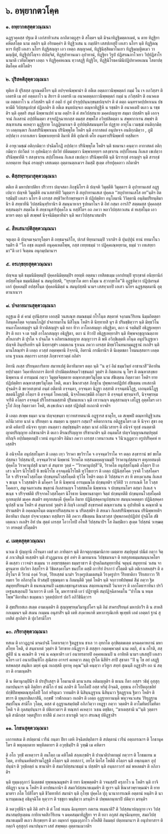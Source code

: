 <h1>๖. อพฺยากตวโคฺค</h1>
<h3>๑. อพฺยากตสุตฺตวณฺณนา</h3>
<p> ฉฎฺฐวคฺคสฺส   ปฐเม ติ เอกํสาทิวเสน อกถิตวตฺถูสุฯ ติ สโตฺตฯ นฺติ มิจฺฉาทิฎฺฐิมตฺตกเมตํ, น ตาย ทิฎฺฐิยา คหิตสโตฺต นาม อตฺถิฯ นฺติ  อริยมคฺคํฯ ติ ทิฎฺฐิวเสน น กมฺปติฯ เสสปเทสุปิ เอเสว นโยฯ นฺติ ทิฎฺฐิตณฺหาฯ ทีสุปิ เอเสว นโยฯ ทิฎฺฐิสญฺญา เอว เหตฺถ สญฺญาคตํ, ทิฎฺฐินิสฺสิตมาโนเยว ทิฎฺฐิมญฺญิตเมว วา มญฺญิตํ, ทิฎฺฐิปปโญฺจว ปปญฺจิตํ, ทิฎฺฐุปาทานเมว อุปาทานํ, ทิฎฺฐิยา วิรูปํ ปฎิสรณภาโวเยว วิปฺปฎิสาโร นามาติ เวทิตโพฺพฯ เอตฺถ จ ทิฎฺฐิคฺคหเณน ทฺวาสฎฺฐิ ทิฎฺฐิโย, ทิฎฺฐินิโรธคามินิปฎิปทาคหเณน โสตาปตฺติมโคฺค คหิโตติฯ</p>


<h3>๒. ปุริสคติสุตฺตวณฺณนา</h3>
<p> ทุติเย ติ ปุริสสฺส ญาณคติโยฯ นฺติ อปจฺจยนิพฺพานํฯ ติ อตีเต อตฺตภาวนิพฺพตฺตกํ กมฺมํ โน เจ อภวิสฺสฯ ติ เอตรหิ เม อยํ อตฺตภาโว น สิยาฯ ติ เอตรหิ เม อนาคตตฺตภาวนิพฺพตฺตกํ กมฺมํ น ภวิสฺสติฯ ติ อนาคเต เม อตฺตภาโว น ภวิสฺสติฯ นฺติ ยํ อตฺถิ ยํ ภูตํ ปจฺจุปฺปนฺนกฺขนฺธปญฺจกํฯ ติ ตํ ตตฺถ ฉนฺทราคปฺปหาเนน ปชหามีติ วิปสฺสนุเปกฺขํ ปฎิลภติฯ ติ อตีเต ขนฺธปญฺจเก ตณฺหาทิฎฺฐีหิ น รชฺชติฯ ติ อนาคเตปิ ตเถว น รชฺชติฯ   นฺติ อุตฺตริ สนฺตํ นิพฺพานปทํ นาม อตฺถิฯ ติ ตํ สหวิปสฺสนาย มคฺคปญฺญาย สมฺมา ปสฺสติฯ นฺติ เอกจฺจานํ กิเลสานํ อปฺปหีนตฺตา สจฺจปฎิจฺฉาทกสฺส ตมสฺส สพฺพโส อวิทฺธํสิตตฺตา น สพฺพากาเรน สพฺพํฯ ติ สณฺฑาเสน คเหตฺวา มุฎฺฐิกาย โกฎฺฎิยมาเนฯ ติ อุปปตฺติสมนนฺตรโต ปฎฺฐาย อายุโน เวมชฺฌํ อนติกฺกมิตฺวา เอตฺถนฺตเร กิเลสปรินิพฺพาเนน ปรินิพฺพุโต โหติฯ นฺติ อากาสตลํ อนุปหจฺจ อนติกฺกมิตฺวา , ภูมิํ อปฺปตฺวา อากาเสเยว นิพฺพาเยยฺยาติ  อิมาหิ ตีหิ อุปมาหิ ตโย อนฺตราปรินิพฺพายี ทสฺสิตาฯ</p>


<p>ติ อายุเวมชฺฌํ อติกฺกมิตฺวา ปจฺฉิมโกฎิํ อปฺปตฺวา ปรินิพฺพุโต โหติฯ นฺติ ชลมานา คนฺตฺวา อากาสตลํ อติกฺกมิตฺวา ปถวีตลํ วา อุปหนิตฺวา ปถวิยํ ปติตมตฺตาว นิพฺพาเยยฺยฯ อสงฺขาเรน อปฺปโยเคน กิเลเส เขเปตฺวา ปรินิพฺพายีติ ฯ สสงฺขาเรน สปฺปโยเคน กิเลเส เขเปตฺวา ปรินิพฺพายีติ นฺติ นิรารกฺขํ อรญฺญํฯ นฺติ สารกฺขํ อภยตฺถาย ทินฺนํ อรญฺญํฯ เสสเมตฺถ อุตฺตานตฺถเมวฯ อิมสฺมิํ สุเตฺต อริยปุคฺคลาว กถิตาติฯ</p>


<h3>๓. ติสฺสพฺรหฺมาสุตฺตวณฺณนา</h3>
<p> ตติเย  ติ มหาปชาปติยา ปริวารา ปญฺจสตา ภิกฺขุนิโยฯ ติ ปญฺจหิ วิมุตฺตีหิ วิมุตฺตาฯ ติ อุปาทานเสสํ อฎฺฐเปตฺวา ปญฺจหิ วิมุตฺตีหิ อนวเสสาหิปิ วิมุตฺตาฯ ติ สอุปาทานเสเส ปุคฺคเล ‘‘สอุปาทานเสโส อย’’นฺติฯ อิตรสฺมิมฺปิ เอเสว นโยฯ ติ เถรสฺส สทฺธิวิหาริกพฺรหฺมาฯ ติ ปฎิปตฺติยา อนุโลมานิ วิวิตฺตานิ อนฺติมปริยนฺติมานิฯ ติ สทฺธาทีนิ วิปสฺสนินฺทฺริยานิฯ ติ สมนฺนาหาเร ฐปยมาโนฯ ติ อิทํ กสฺมา อารภิ? สตฺตมสฺส ปุคฺคลสฺส ทสฺสนตฺถํฯ สตฺตโม หิ สทฺธานุสาริปุคฺคโล น ทสฺสิโตฯ อถ ภควา พลววิปสฺสกวเสน ตํ ทเสฺสโนฺต เอวมาหฯ ตตฺถ นฺติ สเพฺพสํ นิจฺจนิมิตฺตาทีนํฯ นฺติ พลววิปสฺสนาสมาธิํฯ</p>


<h3>๔. สีหเสนาปติสุตฺตวณฺณนา</h3>
<p> จตุเตฺถ ติ ปญฺจมเจฺฉรยุโตฺตฯ ติ ถทฺธมจฺฉริโย, ปเรสํ ทิยฺยมานมฺปิ วาเรติฯ ติ ปุนปฺปุนํ ทานํ ททมาโนว รมติฯ ติ ‘‘โก อชฺช อเมฺหหิ อนุคฺคเหตโพฺพ, กสฺส เทยฺยธมฺมํ วา ปฎิคฺคเณฺหยฺยาม, ธมฺมํ วา เทเสยฺยามา’’ติ เอวํ จิเตฺตน อนุกมฺปมานาฯ</p>


<h3>๕. อรเกฺขยฺยสุตฺตวณฺณนา</h3>
<p> ปญฺจเม    นฺติ ธมฺมนิมิตฺตมฺปิ ปุคฺคลนิมิตฺตมฺปิฯ อยญฺหิ อตฺตนา เทสิตธเมฺม เอกปทมฺปิ ทุรกฺขาตํ อนิยฺยานิกํ อปสฺสโนฺต ธมฺมนิมิตฺตํ น สมนุปสฺสติ, ‘‘ทุรกฺขาโต ตยา ธโมฺม น สฺวากฺขาโต’’ติ อุฎฺฐหิตฺวา ปฎิปฺผรนฺตํ เอกํ ปุคฺคลมฺปิ อปสฺสโนฺต ปุคฺคลนิมิตฺตํ น สมนุปสฺสติ นามฯ เสสทฺวเยปิ เอเสว นโยฯ ฉฎฺฐสตฺตมานิ อุตฺตานาเนวฯ</p>


<h3>๘. ปจลายมานสุตฺตวณฺณนา</h3>
<p> อฎฺฐเม ติ ตํ คามํ อุปนิสฺสาย เอกสฺมิํ วนสเณฺฑ สมณธมฺมํ กโรโนฺต สตฺตาหํ จงฺกมนวีริเยน นิมฺมถิตตฺตา กิลนฺตคโตฺต จงฺกมนโกฎิยํ ปจลายมาโน นิสิโนฺน โหติฯ ติ นิทฺทายสิ นุฯ ติ ปริมชฺชิตฺวาฯ นฺติ มิทฺธวิโนทนอาโลกสญฺญํฯ นฺติ ทิวาติสญฺญํฯ นฺติ ยถา ทิวา อาโลกสญฺญา อธิฎฺฐิตา, ตถา นํ รตฺติมฺปิ อธิฎฺฐเหยฺยาสิฯ ติ ยถา จ เต รตฺติํ อาโลกสญฺญา อธิฎฺฐิตา, ตถา นํ ทิวาปิ อธิฎฺฐเหยฺยาสิฯ นฺติ ทิพฺพจกฺขุญาณตฺถาย สโหภาสํฯ ติ ปุรโต จ ปจฺฉโต จ อภิหรณสญฺญาย สญฺญาวาฯ ติ พหิ อวิกฺขิเตฺตหิ อโนฺต อนุปวิเฎฺฐเหว ปญฺจหิ อินฺทฺริเยหิฯ นฺติ นิทฺทาสุขํฯ เอตฺตเกน  ฐาเนน ภควา เถรสฺส มิทฺธวิโนทนกมฺมฎฺฐานํ กเถสิฯ นฺติ มานโสณฺฑํฯ ติ เอตฺถ อวสฺสํ กตฺตพฺพานิ กิจฺจานิ, อิตรานิ กรณียานิฯ ติ นิเตฺตชตา โทมนสฺสตาฯ เอตฺตเกน ฐาเนน สตฺถารา เถรสฺส ภิกฺขาจารวตฺตํ กถิตํฯ</p>


<p>อิทานิ ภเสฺส ปริยนฺตการิตาย สมาทเปตุํ ติอาทิมาหฯ ตตฺถ นฺติ ‘‘น ตฺวํ อิมํ ธมฺมวินยํ อาชานาสี’’ติอาทินยปฺปวตฺตา วิคฺคาหิกกถาฯ ติอาทิ ปาปมิตฺตสํสคฺควิวชฺชนตฺถํ วุตฺตํฯ ติ กิตฺตเกน นุ โขฯ ติ ตณฺหาสงฺขเย นิพฺพาเน ตํ อารมฺมณํ กตฺวา วิมุตฺตจิตฺตตาย  ตณฺหาสงฺขยวิมุโตฺต นาม สํขิเตฺตน กิตฺตาวตา โหติฯ ยาย ปฎิปตฺติยา ตณฺหาสงฺขยวิมุโตฺต โหติ, ตเมว ขีณาสวสฺส ภิกฺขุโน ปุพฺพภาคปฎิปทํ สํขิเตฺตน เทเสถาติ ปุจฺฉติฯ ติ  ขยวยสงฺขาตํ อนฺตํ อตีตาติ อจฺจนฺตา, อจฺจนฺตา นิฎฺฐา อสฺสาติ อจฺจนฺตนิโฎฺฐ, เอกนฺตนิโฎฺฐ สตตนิโฎฺฐติ อโตฺถฯ ติ อจฺจนฺตํ โยคเกฺขมี, นิจฺจโยคเกฺขมีติ อโตฺถฯ ติ อจฺจนฺตํ พฺรหฺมจารี, นิจฺจพฺรหฺมจารีติ อโตฺถฯ อจฺจนฺตํ  ปริโยสานมสฺสาติ ปุริมนเยเนว นฺติ เทวานญฺจ มนุสฺสานญฺจ เสโฎฺฐ อุตฺตโมฯ เอวรูโป ภิกฺขุ กิตฺตาวตา โหติ, สเงฺขเปเนว ตสฺส ปฎิปตฺติํ กเถถาติ ยาจติฯ</p>


<p>ติ เอตฺถ สเพฺพ ธมฺมา นาม ปญฺจกฺขนฺธา ทฺวาทสายตนานิ อฎฺฐารส ธาตุโย, เต สเพฺพปิ ตณฺหาทิฎฺฐิวเสน อภินิเวสาย นาลํ น ปริยตฺตา น สมตฺตา น ยุตฺตาฯ กสฺมา? คหิตากาเรน อติฎฺฐนโตฯ เต หิ นิจฺจา สุขา อตฺตาติ คหิตาปิ อนิจฺจา ทุกฺขา อนตฺตาว สมฺปชฺชนฺติฯ ตสฺมา นาลํ อภินิเวสายฯ ติ อนิจฺจํ ทุกฺขํ อนตฺตาติ ญาตปริญฺญาย อภิชานาติฯ ติ ตเถว ตีรณปริญฺญาย ปริชานาติฯ นฺติ อนฺตมโส ปญฺจวิญฺญาณสมฺปยุตฺตํ ยํกิญฺจิ อปฺปมตฺตกมฺปิ เวทนํ อนุภวติฯ อิมินา ภควา เถรสฺส เวทนาวเสน จ วินิวเฎฺฎตฺวา อรูปปริคฺคหํ ทเสฺสสิฯ</p>


<p>ติ อนิจฺจโต อนุปสฺสโนฺตฯ ติ เอตฺถ เทฺว วิราคา ขยวิราโค จ อจฺจนฺตวิราโค จฯ ตตฺถ สงฺขารานํ ขยํ ขยโต ปสฺสนา วิปสฺสนาปิ, อจฺจนฺตวิราคํ นิพฺพานํ วิราคโต ทสฺสนมคฺคญาณมฺปิ วิราคานุปสฺสนาฯ ตทุภยสมงฺคิปุคฺคโล วิราคานุปสฺสี นามฯ ตํ สนฺธาย วุตฺตํ – ‘‘วิราคานุปสฺสี’’ติ, วิราคโต อนุปสฺสโนฺตติ อโตฺถฯ ปิ เอเสว นโยฯ นิโรโธปิ หิ ขยนิโรโธ อจฺจนฺตนิโรโธติ ทุวิโธเยวฯ ติ เอตฺถ ปฎินิสฺสโคฺค วุจฺจติ โวสฺสโคฺคฯ โส  จ ปริจฺจาคโวสฺสโคฺค ปกฺขนฺทนโวสฺสโคฺคติ ทุวิโธ โหติฯ ตตฺถ ติ วิปสฺสนาฯ สา หิ ตทงฺควเสน กิเลเส จ ขเนฺธ จ โวสฺสชติฯ ติ มโคฺคฯ โส หิ นิพฺพานํ อารมฺมณโต ปกฺขนฺทติฯ ทฺวีหิปิ วา การเณหิ โส โวสฺสโคฺคเยว, สมุเจฺฉทวเสน ขนฺธานํ กิเลสานญฺจ โวสฺสชนโต นิพฺพาเน จ ปกฺขนฺทนโตฯ ตสฺมา  กิเลเส จ ขเนฺธ จ ปริจฺจชตีติ ปริจฺจาคโวสฺสโคฺคฯ นิโรธาย นิพฺพานธาตุยา จิตฺตํ ปกฺขนฺทตีติ ปกฺขนฺทนโวสฺสโคฺคติ อุภยเมฺปตํ มเคฺค สเมติฯ ตทุภยสมงฺคี ปุคฺคโล อิมาย ปฎินิสฺสคฺคานุปสฺสนาย สมนฺนาคตตฺตา  ปฎินิสฺสคฺคานุปสฺสี นาม โหติฯ ตํ สนฺธาเยตํ วุตฺตํฯ ติ กิญฺจิ เอกมฺปิ สงฺขารคตํ ตณฺหาวเสน น อุปาทิยติ น คณฺหาติ น ปรามสติฯ ติ อคฺคณฺหโนฺต ตณฺหาปริตสฺสนาย น ปริตสฺสติฯ ติ สยเมว กิเลสปรินิพฺพาเนน ปรินิพฺพายติฯ ติอาทินา ปนสฺส ปจฺจเวกฺขณา ทสฺสิตาฯ อิติ ภควา สํขิเตฺตน ขีณาสวสฺส ปุพฺพภาคปฺปฎิปทํ ปุจฺฉิโต สํขิเตฺตเนว กเถสิฯ อิทํ ปน สุตฺตํ เถรสฺส โอวาโทปิ อโหสิ วิปสฺสนาปิฯ โส อิมสฺมิํเยว สุเตฺต วิปสฺสนํ วเฑฺฒตฺวา อรหตฺตํ ปโตฺตติฯ</p>


<h3>๙. เมตฺตสุตฺตวณฺณนา</h3>
<p> นวเม ติ ปุญฺญานิ กโรนฺตา เตสํ มา ภายิตฺถฯ นฺติ ติกจตุกฺกชฺฌานิกาย เมตฺตาย สมฺปยุตฺตํ ปณีตํ กตฺวา จิตฺตํ ภาเวสินฺติ ทเสฺสติฯ นฺติ สํวฎฺฎมาเน สุทํ อหํฯ ติ  ฌายมาเน วิปชฺชมาเนฯ ติ ทสกุสลธมฺมสมนฺนาคโตฯ ติ ตเสฺสว เววจนํฯ ธเมฺมน วา ลทฺธรชฺชตฺตา ธมฺมราชาฯ ติ ปุรตฺถิมสมุทฺทาทีนํ จตุนฺนํ สมุทฺทานํ วเสน จาตุรนฺตาย ปถวิยา อิสฺสโรฯ ติ วิชิตสงฺคาโมฯ ชนปโท ตสฺมิํ ถาวริยํ ถิรภาวํ ปโตฺตติ นฺติ อติเรกสหสฺสํฯ ติ อภีรุโนฯ ติ วีรานํ องฺคํ วีรงฺคํ, วีริยเสฺสตํ นามํฯ วีรงฺครูปเมเตสนฺติ วีรงฺครูปาฯ วีริยชาติกา วีริยสภาวา วีริยมยา วิย อกิลาสุโน ทิวสมฺปิ ยุชฺฌนฺตา น กิลมนฺตีติ วุตฺตํ โหติฯ นฺติ จกฺกวาฬปพฺพตํ สีมํ กตฺวา ฐิตสมุทฺทปริยนฺตํฯ ติ ธนทเณฺฑนปิ เฉชฺชเภชฺชานุสาสเนน สตฺถทเณฺฑนปิ วินาเยวฯ ติ เอกโตธาราทินา ปรวิเหฐนสเตฺถนปิ วินาเยวฯ ติ เอหิ โข, มหาราชาติ เอวํ ปฎิราชูหิ สมฺปฎิจฺฉิตาคมโน ‘‘ปาโณ น หนฺตโพฺพ’’ติอาทินา ธเมฺมเนว วุตฺตปฺปการํ ปถวิํ อภิวิชินิตฺวาฯ</p>


<p>ติ  สุขปริเยสเก สเตฺต อามเนฺตติฯ ติ สุญฺญพฺรหฺมวิมานูปโคฯ นฺติ อิมํ สาครปริยนฺตํ มหาปถวิํฯ ติ  น สาหสิกกเมฺมนฯ นฺติ สเมน กเมฺมน อนุสาสิํฯ นฺติ เตหิ สงฺคาหเกหิ มหาการุณิเกหิ พุเทฺธหิ เอตํ เอตฺตกํ ฐานํ สุเทสิตํ สุกถิตํฯ ติ ปุถวิสามิโกฯ</p>


<h3>๑๐. ภริยาสุตฺตวณฺณนา</h3>
<p> ทสเม  ติ เกวฎฺฎานํ มจฺฉปจฺฉิํ โอตาเรตฺวา ฐิตฎฺฐาเน ชาเล วา อุทกโต อุกฺขิตฺตมเตฺต มจฺฉคฺคาหกานํ มหาสโทฺท โหติ, ตํ สนฺธาเยตํ วุตฺตํฯ ติ วิสาขาย กนิฎฺฐาฯ ติ สสฺสุยา กตฺตพฺพวตฺตํ นาม อตฺถิ, ตํ น กโรติ, สสฺสูติปิ นํ น คเณติฯ ติ วจนํ น คณฺหาติฯ เอวํ อนาทรตายปิ อคฺคหเณนปิ น อาทิยติ นามฯ เสเสสุปิ เอเสว นโยฯ เอวํ อนาถปิณฺฑิโก สุณิสาย อาจารํ คเหตฺวา สตฺถุ ปุรโต นิสีทิฯ สาปิ สุชาตา ‘‘กิํ นุ โข อยํ เสฎฺฐิ ทสพลสฺส สนฺติเก มยฺหํ คุณํ กเถสฺสติ อุทาหุ อคุณ’’นฺติ คนฺตฺวา อวิทูเร สทฺทํ สุณนฺตี อฎฺฐาสิฯ อถ นํ สตฺถา ติ อามเนฺตสิฯ</p>


<p>ติ น หิตานุกมฺปินีฯ ติ  ปรปุริเสสุฯ ติ โอมานาติ มานวเสน อติมญฺญติฯ ติ ธเนน กีตา อสฺสฯ  วธิตุํ อุสฺสุกฺกมาปนฺนาฯ นฺติ อิตฺถิยา สามิโก ยํ ธนํ ลภติฯ ติ โถกโตปิ อสฺส หริตุํ อิจฺฉติ, อุทฺธเน อาโรปิตอุกฺขลิยํ ปกฺขิปิตพฺพตณฺฑุลโตปิ โถกํ หริตุเมว วายมติฯ ติ นิสินฺนฎฺฐาเน นิสินฺนาว ฐิตฎฺฐาเน ฐิตาว โหติฯ ติ ขราฯ ติ ทุพฺภาสิตภาสินี, กกฺขฬํ วาฬกถเมว กเถติฯ ติ เอตฺถ อุฎฺฐายกานนฺติ พหุวจนวเสน วิริยุฎฺฐานสมฺปโนฺน สามิโก วุโตฺต, ตสฺส ตํ อุฎฺฐานสมฺปตฺติํ อภิภวิตฺวา เหฎฺฐา กตฺวา วตฺตติฯ ติ อาโมทิตปโมทิตา โหติ ฯ ติ กุลสมฺปนฺนาฯ ติ ปติเทวตาฯ ติ ทณฺฑกํ คเหตฺวา วเธน ตชฺชิตา, ‘‘ฆาเตสฺสามิ น’’นฺติ วุตฺตาฯ นฺติ สามิกสฺส วตฺตปูริกา ทาสีติ มํ ภควา ธาเรตูติ วตฺวา สรเณสุ ปติฎฺฐาสิฯ</p>


<h3>๑๑. โกธนสุตฺตวณฺณนา</h3>
<p> เอกาทสเม ติ สปตฺตานํ เวรีนํ กนฺตา ปิยา เตหิ อิจฺฉิตปตฺถิตาฯ ติ   สปตฺตานํ เวรีนํ อตฺถกรณาฯ ติ โกธานุคโตฯ ติ พหุอตฺถตาย พหุหิตตายฯ ติ อวุทฺธิมฺปิฯ ติ วุฑฺฒิ เม คหิตาฯ</p>


<p>ติ อโถ วุทฺธิํ คเหตฺวาฯ ติ อนโตฺถ เม คหิโตติ สลฺลเกฺขติฯ ติ ปาณาติปาตกมฺมํ กตฺวาฯ ติ โกธมเทน มโตฺต, อาทินฺนคหิตปรามโฎฺฐติ อโตฺถฯ นฺติ อยสภาวํ, อยโส นิยโส โหตีติ อโตฺถฯ นฺติ อพฺภนฺตเร อุปฺปนฺนํฯ ติ วุทฺธิอตฺถํ น ชานาติฯ ติ สมถวิปสฺสนาธมฺมํ น ปสฺสติฯ นฺติ อนฺธภาวกรํ ตมํ พหลตมํฯ ติ อภิภวติฯ</p>


<p>นฺติ ทุมฺมงฺกุภาวํ นิเตฺตชตํ ทุพฺพณฺณมุขตํฯ ติ ยทา นิพฺพตฺตติฯ ติ วจนสฺสปิ ครุภาโว น โหติฯ นฺติ กาจิ ปติฎฺฐา นาม น โหติฯ ติ ตาปชนกานิฯ ติ  สมถวิปสฺสนาธเมฺมหิฯ ติ ทูเรฯ นฺติ ขีณาสวพฺราหฺมณํฯ ติ ยาย มาตรา ภโต โปสิโตฯ นฺติ ชีวิตทายิกํ สมานํฯ นฺติ กุโทฺธ ปุคฺคโล ปุถุ นานาการเณหิ อตฺตานํ หนฺติฯ ติ นานารมฺมเณสุ อธิมุจฺฉิโต หุตฺวาฯ ติ รชฺชุยา พนฺธิตฺวา มรนฺติฯ ติ ปพฺพตกนฺทเรปิ ปติตฺวา มรนฺติฯ</p>


<p>ติ  หตวุทฺธีนิฯ นฺติ อิติ อยํฯ ติ ตํ โกธํ ทเมน ฉิเนฺทยฺยฯ กตเรน ทเมนาติ? ติ วิปสฺสนาปญฺญาย เจว วิปสฺสนาสมฺปยุเตฺตน กายิกเจตสิกวีริเยน จ มคฺคสมฺมาทิฎฺฐิยา จฯ ติ ยถา อกุสลํ สมุจฺฉิเนฺทยฺย, สมถวิปสฺสนาธเมฺมปิ ตเถว สิเกฺขยฺยฯ ติ มา อมฺหากํ ทุมฺมงฺกุภาโว อโหสีติ อิมมตฺถํ ปตฺถยมานาฯ ติ อนุปายาสาฯ ติ กตฺถจิ อุสฺสุกฺกํ อนาปนฺนาฯ เสสํ สพฺพตฺถ อุตฺตานเมวาติฯ</p>

</p>





